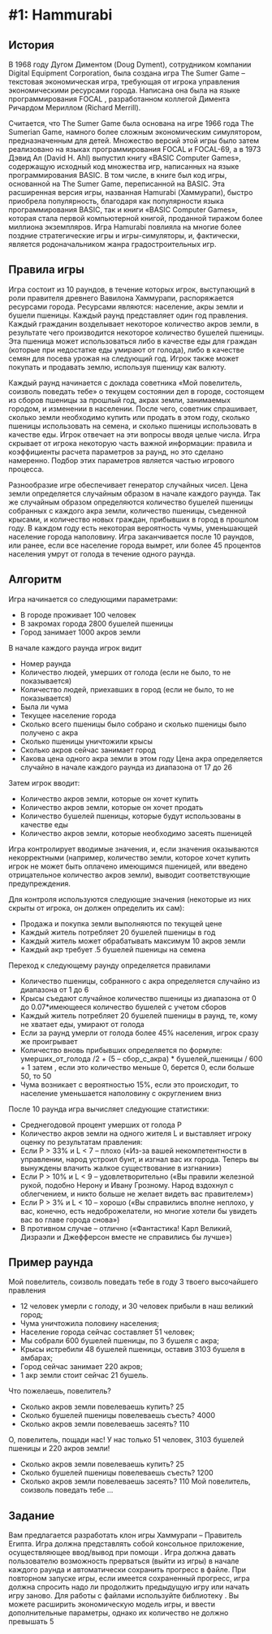 # #1: Hammurabi
## История
В 1968 году Дугом Диментом (Doug Dyment), сотрудником компании Digital
Equipment Corporation, была создана игра The Sumer Game – текстовая
экономическая игра, требующая от игрока управления экономическими
ресурсами города. Написана она была на языке программирования FOCAL ,
разработанном коллегой Димента Ричардом Мериллом (Richard Merrill).

Считается, что The Sumer Game была основана на игре 1966 года The
Sumerian Game, намного более сложным экономическим симулятором,
предназначенным для детей. Множество версий этой игры было затем
реализовано на языках программирования FOCAL и FOCAL-69, а в 1973
Дэвид Ал (David H. Ahl) выпустил книгу «BASIC Computer Games», содержащую
исходный код множества игр, написанных на языке программирования
BASIC. В том числе, в книге был код игры, основанной на The Sumer Game,
переписанной на BASIC. Эта расширенная версия игры, названная Hamurabi
(Хаммурапи), быстро приобрела популярность, благодаря как
популярности языка программирования BASIC, так и книги «BASIC Computer
Games», которая стала первой компьютерной книгой, проданной тиражом
более миллиона экземпляров. Игра Hamurabi повлияла на многие более
поздние стратегические игры и игры-симуляторы, и, фактически, является
родоначальником жанра градостроительных игр.

## Правила игры
Игра состоит из 10 раундов, в течение которых игрок, выступающий в роли
правителя древнего Вавилона Хаммурапи, распоряжается ресурсами
города. Ресурсами являются: население, акры земли и бушели пшеницы.
Каждый раунд представляет один год правления. Каждый гражданин
возделывает некоторое количество акров земли, в результате чего
производится некоторое количество бушелей пшеницы. Эта пшеница
может использоваться либо в качестве еды для граждан (которые при
недостатке еды умирают от голода), либо в качестве семян для посева
урожая на следующий год. Игрок также может покупать и продавать землю,
используя пшеницу как валюту.

Каждый раунд начинается с доклада советника «Мой повелитель,
соизволь поведать тебе» о текущем состоянии дел в городе, состоящем из
сборов пшеницы за прошлый год, акрах земли, занимаемых городом, и
изменении в населении. После чего, советник спрашивает, сколько земли
необходимо купить или продать в этом году, сколько пшеницы
использовать на семена, и сколько пшеницы использовать в качестве еды.
Игрок отвечает на эти вопросы вводя целые числа.
Игра скрывает от игрока некоторую часть важной информации: правила и
коэффициенты расчета параметров за раунд, но это сделано намеренно.
Подбор этих параметров является частью игрового процесса.

Разнообразие игре обеспечивает генератор случайных чисел. Цена земли
определяется случайным образом в начале каждого раунда. Так же
случайным образом определяются количество бушелей пшеницы
собранных с каждого акра земли, количество пшеницы, съеденной
крысами, и количество новых граждан, прибывших в город в прошлом году.
В каждом году есть некоторая вероятность чумы, уменьшающей
население города наполовину.
Игра заканчивается после 10 раундов, или ранее, если все население
города вымрет, или более 45 процентов населения умрут от голода в
течение одного раунда.


## Алгоритм
Игра начинается со следующими параметрами:
- В городе проживает 100 человек
- В закромах города 2800 бушелей пшеницы
- Город занимает 1000 акров земли

В начале каждого раунда игрок видит
- Номер раунда
- Количество людей, умерших от голода (если не было, то не
показывается)
- Количество людей, приехавших в город (если не было, то не
показывается)
- Была ли чума
- Текущее население города
- Сколько всего пшеницы было собрано и сколько пшеницы было
получено с акра
- Сколько пшеницы уничтожили крысы
- Сколько акров сейчас занимает город
- Какова цена одного акра земли в этом году
Цена акра определяется случайно в начале каждого раунда из диапазона
от 17 до 26

Затем игрок вводит:
- Количество акров земли, которые он хочет купить
- Количество акров земли, которые он хочет продать
- Количество бушелей пшеницы, которые будут использованы в
качестве еды
- Количество акров земли, которые необходимо засеять пшеницей

Игра контролирует вводимые значения, и, если значения оказываются
некорректными (например, количество земли, которое хочет купить игрок
не может быть оплачено имеющимся пшеницей, или введено
отрицательное количество акров земли), выводит соответствующие
предупреждения.

Для контроля используются следующие значения (некоторые из них
скрыты от игрока, он должен определить их сам):
- Продажа и покупка земли выполняются по текущей цене
- Каждый житель потребляет 20 бушелей пшеницы в год
- Каждый житель может обрабатывать максимум 10 акров земли
- Каждый акр требует .5 бушелей пшеницы на семена

Переход к следующему раунду определяется правилами
- Количество пшеницы, собранного с акра определяется случайно из
диапазона от 1 до 6
- Крысы съедают случайное количество пшеницы из диапазона от 0 до
0.07*имеющееся количество бушелей с учетом сборов
- Каждый житель потребляет 20 бушелей пшеницы в раунд, те, кому не
хватает еды, умирают от голода
- Если за раунд умерли от голода более 45% населения, игрок сразу же
проигрывает
- Количество вновь прибывших определяется по формуле:
умерших_от_голода /2 + (5 – сбор_с_акра) * бушелей_пшеницы / 600 +
1
затем , если это количество меньше 0, берется 0, если больше 50, то
50
- Чума возникает с вероятностью 15%, если это происходит, то
население уменьшается наполовину с округлением вниз

После 10 раунда игра вычисляет следующие статистики:
- Среднегодовой процент умерших от голода P
- Количество акров земли на одного жителя L
и выставляет игроку оценку по результатам правления:
- Если P > 33% и L < 7 – плохо («Из-за вашей некомпетентности в
управлении, народ устроил бунт, и изгнал вас их города. Теперь вы
вынуждены влачить жалкое существование в изгнании»)
- Если P > 10% и L < 9 – удовлетворительно («Вы правили железной
рукой, подобно Нерону и Ивану Грозному. Народ вздохнул с
облегчением, и никто больше не желает видеть вас правителем»)
- Если P > 3% и L < 10 – хорошо («Вы справились вполне неплохо, у вас,
конечно, есть недоброжелатели, но многие хотели бы увидеть вас во
главе города снова»)
- В противном случае – отлично («Фантастика! Карл Великий,
Дизраэли и Джефферсон вместе не справились бы лучше»)

## Пример раунда
Мой повелитель, соизволь поведать тебе
в году 3 твоего высочайшего правления
- 12 человек умерли с голоду, и 30 человек прибыли в наш великий город;
- Чума уничтожила половину населения;
- Население города сейчас составляет 51 человек;
- Мы собрали 600 бушелей пшеницы, по 3 бушеля с акра;
- Крысы истребили 48 бушелей пшеницы, оставив 3103 бушеля в амбарах;
- Город сейчас занимает 220 акров;
- 1 акр земли стоит сейчас 21 бушель.

Что пожелаешь, повелитель?
- Сколько акров земли повелеваешь купить? 25
- Сколько бушелей пшеницы повелеваешь съесть? 4000
- Сколько акров земли повелеваешь засеять? 110

О, повелитель, пощади нас! У нас только 51 человек, 3103 бушелей пшеницы и 220
акров земли!
- Сколько акров земли повелеваешь купить? 25
- Сколько бушелей пшеницы повелеваешь съесть? 1200
- Сколько акров земли повелеваешь засеять? 110
Мой повелитель, соизволь поведать тебе
...

## Задание
Вам предлагается разработать клон игры Хаммурапи – Правитель Египта.
Игра должна представлять собой консольное приложение,
осуществляющее ввод/вывод при помощи <iostream>. Игра должна давать
пользователю возможность прерваться (выйти из игры) в начале каждого
раунда и автоматически сохранить прогресс в файле. При повторном
запуске игры, если имеется сохраненный прогресс, игра должна спросить
надо ли продолжить предыдущую игру или начать игру заново. Для работы
с файлами используйте библиотеку <fstream>.
Вы можете расширить экономическую модель игры, и ввести
дополнительные параметры, однако их количество не должно превышать
5

